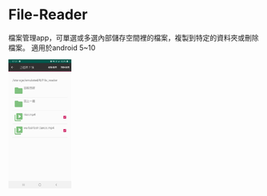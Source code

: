 # File-Reader
檔案管理app，可單選或多選內部儲存空間裡的檔案，複製到特定的資料夾或刪除檔案。
適用於android 5~10

<img src="https://github.com/yushan33/File-Reader/blob/master/show_app.jpg" width="25%" height="25%">
